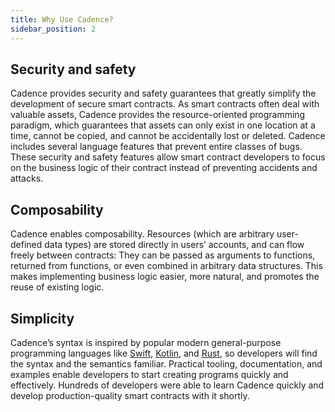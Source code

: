 ```yaml
---
title: Why Use Cadence?
sidebar_position: 2
---
```


## Security and safety

Cadence provides security and safety guarantees that greatly simplify the development of secure smart contracts. As smart contracts often deal with valuable assets, Cadence provides the resource-oriented programming paradigm, which guarantees that assets can only exist in one location at a time, cannot be copied, and cannot be accidentally lost or deleted. Cadence includes several language features that prevent entire classes of bugs. These security and safety features allow smart contract developers to focus on the business logic of their contract instead of preventing accidents and attacks.

## Composability

Cadence enables composability. Resources (which are arbitrary user-defined data types) are stored directly in users’ accounts, and can flow freely between contracts: They can be passed as arguments to functions, returned from functions, or even combined in arbitrary data structures. This makes implementing business logic easier, more natural, and promotes the reuse of existing logic.

## Simplicity

Cadence’s syntax is inspired by popular modern general-purpose programming languages like [Swift], [Kotlin], and [Rust], so developers will find the syntax and the semantics familiar. Practical tooling, documentation, and examples enable developers to start creating programs quickly and effectively. Hundreds of developers were able to learn Cadence quickly and develop production-quality smart contracts with it shortly.

<!-- Relative links.  Will not render on the page -->

[Swift]: https://developer.apple.com/swift/
[Kotlin]: https://kotlinlang.org/
[Rust]: https://www.rust-lang.org/